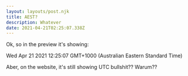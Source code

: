 ```yaml
---
layout: layouts/post.njk
title: AEST?
description: Whatever
date: 2021-04-21T02:25:07.338Z
---
```

Ok, so in the preview it's showing:

Wed Apr 21 2021 12:25:07 GMT+1000 (Australian Eastern Standard Time)

Aber, on the website, it's still showing UTC bullshit??  Warum??